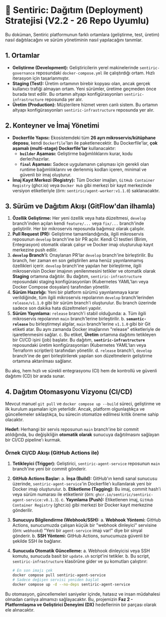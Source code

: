 # 🚀 Sentiric: Dağıtım (Deployment) Stratejisi (V2.2 - 26 Repo Uyumlu)

Bu doküman, Sentiric platformunun farklı ortamlara (geliştirme, test, üretim) nasıl dağıtılacağını ve sürüm yönetiminin nasıl yapılacağını tanımlar.

## 1. Ortamlar

*   **Geliştirme (Development):** Geliştiricilerin yerel makinelerinde `sentiric-governance` reposundaki `docker-compose.yml` ile çalıştırdığı ortam. Hızlı iterasyon için tasarlanmıştır.
*   **Staging (Test):** Üretim ortamının birebir kopyası olan, ancak gerçek kullanıcı trafiği almayan ortam. Yeni sürümler, üretime geçmeden önce burada test edilir. Bu ortamın altyapı konfigürasyonları `sentiric-infrastructure` reposunda yer alır.
*   **Üretim (Production):** Müşterilere hizmet veren canlı sistem. Bu ortamın altyapı konfigürasyonları `sentiric-infrastructure` reposunda yer alır.

## 2. Konteyner ve İmaj Yönetimi

*   **Dockerfile Yapısı:** Ekosistemdeki tüm **26 ayrı mikroservis/kütüphane deposu**, kendi `Dockerfile`'ları ile paketlenecektir. Bu Dockerfile'lar, **çok aşamalı (multi-stage) Dockerfile'lar** kullanacaktır:
    *   **`builder` Aşaması:** Geliştirme bağımlılıklarını kurar, kodu derler/hazırlar.
    *   **`final` Aşaması:** Sadece uygulamanın çalışması için gerekli olan runtime bağımlılıklarını ve derlenmiş kodları içeren, minimal ve güvenli bir imaj oluşturur.
*   **İmaj Kayıt Merkezi (Registry):** Tüm Docker imajları, `GitHub Container Registry` (ghcr.io) veya `Docker Hub` gibi merkezi bir kayıt merkezinde versiyon etiketleriyle (örn: `sentiric/agent-worker:v1.1.0`) saklanacaktır.

## 3. Sürüm ve Dağıtım Akışı (GitFlow'dan ilhamla)

1.  **Özellik Geliştirme:** Her yeni özellik veya hata düzeltmesi, `develop` branch'inden açılan kendi `feature/...` veya `fix/...` branch'inde geliştirilir. Her bir mikroservis reposunda bağımsız olarak çalışılır.
2.  **Pull Request (PR):** Geliştirme tamamlandığında, ilgili mikroservis reposunun `develop` branch'ine bir PR açılır. Kendi CI testleri (Birim, Entegrasyon) otomatik olarak çalışır ve Docker imajı oluşturulup kayıt merkezine push edilir.
3.  **`develop` Branch'i:** Onaylanan PR'lar `develop` branch'ine birleştirilir. Bu branch, her zaman en son geliştirilen ama henüz yayınlanmamış özellikleri içerir. `develop` branch'ine yapılan her birleştirme, ilgili mikroservisin Docker imajının yenilenmesini tetikler ve otomatik olarak **Staging** ortamına dağıtılır. Bu dağıtım, `sentiric-infrastructure` reposundaki staging konfigürasyonları (Kubernetes YAML'ları veya Docker Compose dosyaları) tarafından yönetilir.
4.  **Sürüm Hazırlığı:** Yeni bir platform sürümü yayınlanmaya karar verildiğinde, tüm ilgili mikroservis repolarının `develop` branch'lerinden `release/v1.1.0` gibi bir sürüm branch'i oluşturulur. Bu branch üzerinde sadece son dakika hata düzeltmeleri yapılır.
5.  **Sürüm Yayınlama:** `release` branch'i stabil olduğunda:
    a. Tüm ilgili mikroservis repolarının `main` branch'lerine birleştirilir.
    b. **`semantic-release`** bu birleştirmeyi algılar, `main` branch'lerine `v1.1.0` gibi bir Git etiketi atar. Bu aynı zamanda Docker imajlarının "release" etiketleriyle de işaretlenmesini sağlar.
    c. Bu etiket, **Üretim** ortamına dağıtımı tetikleyen bir CI/CD işini (job) başlatır. Bu dağıtım, **`sentiric-infrastructure`** reposundaki üretim konfigürasyonları (Kubernetes YAML'ları veya Terraform scriptleri) tarafından yönetilir.
    d. `release` branch'i, `develop` branch'ine de geri birleştirilerek yapılan son düzeltmelerin geliştirme ortamına aktarılması sağlanır.

Bu akış, hem hızlı ve sürekli entegrasyonu (CI) hem de kontrollü ve güvenli dağıtımı (CD) bir arada sunar.

## 4. Dağıtım Otomasyonu Vizyonu (CI/CD)

Mevcut manuel `git pull` ve `docker compose up --build` süreci, geliştirme ve ilk kurulum aşamaları için yeterlidir. Ancak, platform olgunlaştıkça ve güncellemeler sıklaştıkça, bu sürecin otomatize edilmesi kritik öneme sahip olacaktır.

**Hedef:** Herhangi bir servis reposunun `main` branch'ine bir commit atıldığında, bu değişikliğin **otomatik olarak** sunucuya dağıtılmasını sağlayan bir CI/CD pipeline'ı kurmak.

### Örnek CI/CD Akışı (GitHub Actions ile)

1.  **Tetikleyici (Trigger):** Geliştirici, `sentiric-agent-service` reposunun `main` branch'ine yeni bir commit gönderir.

2.  **GitHub Actions Başlar:**
    a. **İnşa (Build):** GitHub'ın kendi sanal sunucusu üzerinde, `sentiric-agent-service`'in Dockerfile'ı kullanılarak yeni bir Docker imajı oluşturulur.
    b. **Etiketleme (Tagging):** Bu imaj, commit hash'i veya sürüm numarası ile etiketlenir (örn: `ghcr.io/sentiric/sentiric-agent-service:v0.1.3`).
    c. **Yayınlama (Push):** Etiketlenen imaj, `GitHub Container Registry` (ghcr.io) gibi merkezi bir Docker kayıt merkezine gönderilir.

3.  **Sunucuyu Bilgilendirme (Webhook/SSH):**
    a. **Webhook Yöntemi:** GitHub Actions, sunucumuzda çalışan küçük bir "webhook dinleyici" servisine (örn: `webhookd`) "Yeni bir `agent-service` imajı var!" diye bir sinyal gönderir.
    b. **SSH Yöntemi:** GitHub Actions, sunucumuza güvenli bir şekilde SSH ile bağlanır.

4.  **Sunucuda Otomatik Güncelleme:**
    a. Webhook dinleyicisi veya SSH komutu, sunucuda basit bir `update.sh` script'ini tetikler.
    b. Bu script, `sentiric-infrastructure` klasörüne gider ve şu komutları çalıştırır:
       ```bash
       # En son imajı çek
       docker compose pull sentiric-agent-service
       # Sadece değişen servisi yeniden başlat
       docker compose up -d --no-deps sentiric-agent-service
       ```

Bu otomasyon, güncellemeleri saniyeler içinde, hatasız ve insan müdahalesi olmadan canlıya almamızı sağlayacaktır. Bu, projemizin **Faz 2 - Platformlaşma ve Geliştirici Deneyimi (DX)** hedeflerinin bir parçası olarak ele alınacaktır.